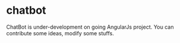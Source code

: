 # chatbot
ChatBot is under-development on going AngularJs project. You can contribute some ideas, modify some stuffs.
